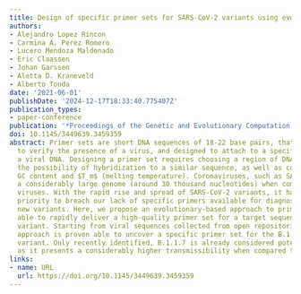 ```yaml
---
title: Design of specific primer sets for SARS-CoV-2 variants using evolutionary algorithms
authors:
- Alejandro Lopez Rincon
- Carmina A. Perez Romero
- Lucero Mendoza Maldonado
- Eric Claassen
- Johan Garssen
- Aletta D. Kraneveld
- Alberto Tonda
date: '2021-06-01'
publishDate: '2024-12-17T18:33:40.775407Z'
publication_types:
- paper-conference
publication: '*Proceedings of the Genetic and Evolutionary Computation Conference*'
doi: 10.1145/3449639.3459359
abstract: Primer sets are short DNA sequences of 18-22 base pairs, that can be used
  to verify the presence of a virus, and designed to attach to a specific part of
  a viral DNA. Designing a primer set requires choosing a region of DNA, avoiding
  the possibility of hybridization to a similar sequence, as well as considering its
  GC content and $T_m$ (melting temperature). Coronaviruses, such as SARS-CoV-2, have
  a considerably large genome (around 30 thousand nucleotides) when compared to other
  viruses. With the rapid rise and spread of SARS-CoV-2 variants, it has become a
  priority to breach our lack of specific primers available for diagnosis of this
  new variants. Here, we propose an evolutionary-based approach to primer design,
  able to rapidly deliver a high-quality primer set for a target sequence of the virus
  variant. Starting from viral sequences collected from open repositories, the proposed
  approach is proven able to uncover a specific primer set for the B.1.1.7 SARS-CoV-2
  variant. Only recently identified, B.1.1.7 is already considered potentially dangerous,
  as it presents a considerably higher transmissibility when compared to other variants.
links:
- name: URL
  url: https://doi.org/10.1145/3449639.3459359
---
```

